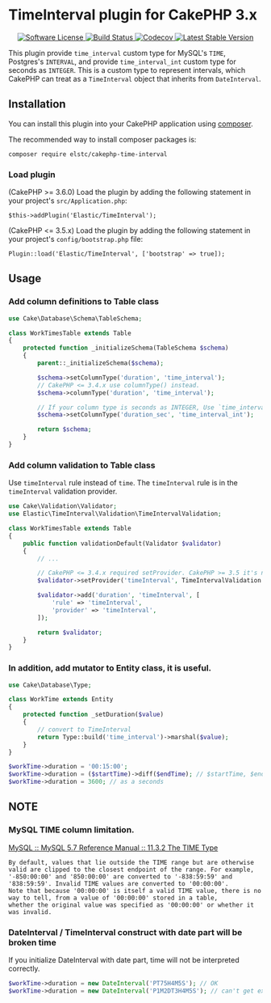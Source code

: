 # TimeInterval plugin for CakePHP 3.x

<p align="center">
    <a href="LICENSE.txt" target="_blank">
        <img alt="Software License" src="https://img.shields.io/badge/license-MIT-brightgreen.svg?style=flat-square">
    </a>
    <a href="https://github.com/nojimage/cakephp-time-interval/actions" target="_blank">
        <img alt="Build Status" src="https://img.shields.io/github/actions/workflow/status/nojimage/cakephp-time-interval/ci.yml?style=flat-square&branch=cake3">
    </a>
    <a href="https://codecov.io/gh/nojimage/cakephp-time-interval" target="_blank">
        <img alt="Codecov" src="https://img.shields.io/codecov/c/github/nojimage/cakephp-time-interval.svg?style=flat-square">
    </a>
    <a href="https://packagist.org/packages/elstc/cakephp-time-interval" target="_blank">
        <img alt="Latest Stable Version" src="https://img.shields.io/packagist/v/elstc/cakephp-time-interval.svg?style=flat-square">
    </a>
</p>

This plugin provide `time_interval` custom type for MySQL's `TIME`, Postgres's `INTERVAL`,
 and provide `time_interval_int` custom type for seconds as `INTEGER`.
This is a custom type to represent intervals, which CakePHP can treat as a `TimeInterval` object that inherits from `DateInterval`.

## Installation

You can install this plugin into your CakePHP application using [composer](http://getcomposer.org).

The recommended way to install composer packages is:

```
composer require elstc/cakephp-time-interval
```

### Load plugin

(CakePHP >= 3.6.0) Load the plugin by adding the following statement in your project's `src/Application.php`:

```
$this->addPlugin('Elastic/TimeInterval');
```

(CakePHP <= 3.5.x) Load the plugin by adding the following statement in your project's `config/bootstrap.php` file:

```
Plugin::load('Elastic/TimeInterval', ['bootstrap' => true]);
```

## Usage

### Add column definitions to Table class

```php
use Cake\Database\Schema\TableSchema;

class WorkTimesTable extends Table
{
    protected function _initializeSchema(TableSchema $schema)
    {
        parent::_initializeSchema($schema);

        $schema->setColumnType('duration', 'time_interval');
        // CakePHP <= 3.4.x use columnType() instead.
        $schema->columnType('duration', 'time_interval');

        // If your column type is seconds as INTEGER, Use `time_interval_int` instead.
        $schema->setColumnType('duration_sec', 'time_interval_int');

        return $schema;
    }
}
```

### Add column validation to Table class

Use `timeInterval` rule instead of `time`.
The `timeInterval` rule is in the `timeInterval` validation provider. 

```php
use Cake\Validation\Validator;
use Elastic\TimeInterval\Validation\TimeIntervalValidation;

class WorkTimesTable extends Table
{
    public function validationDefault(Validator $validator)
    {
        // ...

        // CakePHP <= 3.4.x required setProvider. CakePHP >= 3.5 it's not necessary.
        $validator->setProvider('timeInterval', TimeIntervalValidation::class);

        $validator->add('duration', 'timeInterval', [
            'rule' => 'timeInterval',
            'provider' => 'timeInterval',
        ]);

        return $validator;
    }
}
```

### In addition, add mutator to Entity class, it is useful.

```php
use Cake\Database\Type;

class WorkTime extends Entity
{
    protected function _setDuration($value)
    {
        // convert to TimeInterval
        return Type::build('time_interval')->marshal($value);
    }
}

$workTime->duration = '00:15:00';
$workTime->duration = ($startTime)->diff($endTime); // $startTime, $endTime is FrozenTime object.
$workTime->duration = 3600; // as a seconds
```

## NOTE

### MySQL TIME column limitation.

[MySQL :: MySQL 5.7 Reference Manual :: 11.3.2 The TIME Type](https://dev.mysql.com/doc/refman/5.7/en/time.html)

    By default, values that lie outside the TIME range but are otherwise valid are clipped to the closest endpoint of the range. For example,
    '-850:00:00' and '850:00:00' are converted to '-838:59:59' and '838:59:59'. Invalid TIME values are converted to '00:00:00'.
    Note that because '00:00:00' is itself a valid TIME value, there is no way to tell, from a value of '00:00:00' stored in a table,
    whether the original value was specified as '00:00:00' or whether it was invalid.

### DateInterval / TimeInterval construct with date part will be broken time

If you initialize DateInterval with date part, time will not be interpreted correctly.

```php
$workTime->duration = new DateInterval('PT75H4M5S'); // OK
$workTime->duration = new DateInterval('P1M2DT3H4M5S'); // can't get expected time
```
